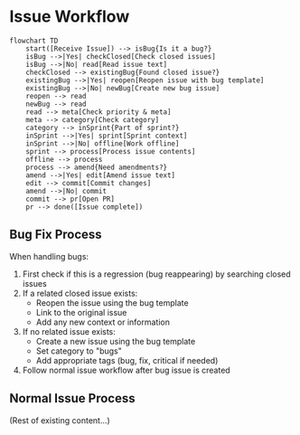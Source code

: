 # Issue Workflow

```mermaid
flowchart TD
    start([Receive Issue]) --> isBug{Is it a bug?}
    isBug -->|Yes| checkClosed[Check closed issues]
    isBug -->|No| read[Read issue text]
    checkClosed --> existingBug{Found closed issue?}
    existingBug -->|Yes| reopen[Reopen issue with bug template]
    existingBug -->|No| newBug[Create new bug issue]
    reopen --> read
    newBug --> read
    read --> meta[Check priority & meta]
    meta --> category[Check category]
    category --> inSprint{Part of sprint?}
    inSprint -->|Yes| sprint[Sprint context]
    inSprint -->|No| offline[Work offline]
    sprint --> process[Process issue contents]
    offline --> process
    process --> amend{Need amendments?}
    amend -->|Yes| edit[Amend issue text]
    edit --> commit[Commit changes]
    amend -->|No| commit
    commit --> pr[Open PR]
    pr --> done([Issue complete])
```

## Bug Fix Process

When handling bugs:

1. First check if this is a regression (bug reappearing) by searching closed issues
2. If a related closed issue exists:
   - Reopen the issue using the bug template
   - Link to the original issue
   - Add any new context or information
3. If no related issue exists:
   - Create a new issue using the bug template
   - Set category to "bugs"
   - Add appropriate tags (bug, fix, critical if needed)
4. Follow normal issue workflow after bug issue is created

## Normal Issue Process

(Rest of existing content...)
